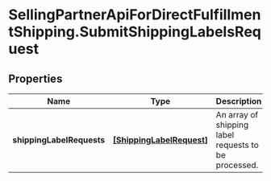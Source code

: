 # SellingPartnerApiForDirectFulfillmentShipping.SubmitShippingLabelsRequest

## Properties
Name | Type | Description | Notes
------------ | ------------- | ------------- | -------------
**shippingLabelRequests** | [**[ShippingLabelRequest]**](ShippingLabelRequest.md) | An array of shipping label requests to be processed. | [optional] 


